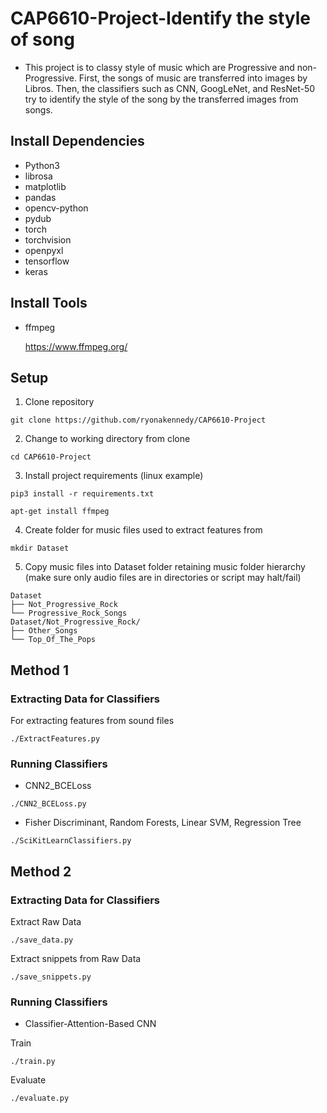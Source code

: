 # CAP6610-Project-Identify the style of song 
* This project is to classy style of music which are Progressive and non-Progressive. First, the songs of music are transferred into images by Libros. Then, the classifiers such as CNN, GoogLeNet, and ResNet-50 try to identify the style of the song by the transferred images from songs.

## Install Dependencies ##
* Python3
* librosa
* matplotlib
* pandas
* opencv-python
* pydub
* torch
* torchvision
* openpyxl
* tensorflow
* keras

## Install Tools ##
* ffmpeg

  https://www.ffmpeg.org/

## Setup ##
1. Clone repository
```
git clone https://github.com/ryonakennedy/CAP6610-Project
```
2. Change to working directory from clone
```
cd CAP6610-Project
```
3. Install project requirements (linux example)
```
pip3 install -r requirements.txt
```
```
apt-get install ffmpeg
```
4. Create folder for music files used to extract features from
```
mkdir Dataset
```
5. Copy music files into Dataset folder retaining music folder hierarchy
(make sure only audio files are in directories or script may halt/fail)
```
Dataset
├── Not_Progressive_Rock
└── Progressive_Rock_Songs
Dataset/Not_Progressive_Rock/
├── Other_Songs
└── Top_Of_The_Pops
```
## Method 1 ##
### Extracting Data for Classifiers ###
For extracting features from sound files
```
./ExtractFeatures.py
```
### Running Classifiers ###
* CNN2_BCELoss
```
./CNN2_BCELoss.py
```
* Fisher Discriminant, Random Forests, Linear SVM, Regression Tree
```
./SciKitLearnClassifiers.py
```
## Method 2 ##
### Extracting Data for Classifiers ###
Extract Raw Data
```
./save_data.py
```
Extract snippets from Raw Data
```
./save_snippets.py
```
### Running Classifiers ###
* Classifier-Attention-Based CNN

Train
```
./train.py
```
Evaluate
```
./evaluate.py
```
